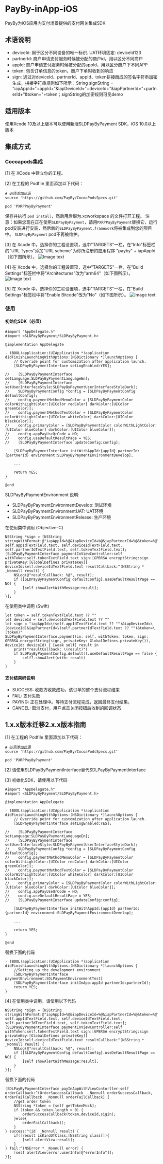 # PayBy-inApp-iOS

PayBy为iOS应用内支付场景提供的支付网关集成SDK
## 术语说明
- deviceId: 用于区分不同设备的唯一标识. UAT环境固定: deviceId123
- partnerId: 商户申请支付服务时候被分配的商户id，用以区分不同商户
- appId: 商户申请支付服务时候被分配的appId，用以区分商户下不同APP
- token: 包含订单信息的token，商户下单时收到的响应
- sign: 通过对deviceId、partnerId、appId、token拼接而成的签名字符串加密生成。拼接字符串规则如下所示：String signString = "iapAppId="+appId+"&iapDeviceId="+deviceId+"&iapPartnerId="+partnerId+"&token="+token；signString的加密规则可见demo

## 适用版本
使用Xcode 10及以上版本可以使用新版SLDPayByPayment SDK，iOS 10.0以上版本

## 集成方式 
### Cocoapods集成

[1] 在 XCode 中建立你的工程。

[2] 在工程的 Podfile 里面添加以下代码：
```
# 必须添加此源
source 'https://github.com/PayBy/CocoaPodsSpecs.git' 

pod 'PXRPPayByPayment'
```
保存并执行 `pod install`，然后用后缀为.xcworkspace 的文件打开工程。
注意：如果您现在正在使用`SLDPayByPayment`，请用`PXRPPayByPayment`替换它，运行pod安装进行安装，然后新的`SLDPayByPayment.framework`将被集成到您的项目中。 `SLDPayByPayment` pod不再被维护。

[3] 在 Xcode 中，选择你的工程设置项，选中"TARGETS"一栏，在"Info"标签栏的"URL Types"添加"URL scheme"为你所注册的应用程序 "payby" + iapAppId（如下图所示）。
![Image text](https://github.com/PayBy/PayBy-inApp-iOS/blob/master/1661319255013.jpg) 

[4] 在 Xcode 中，选择你的工程设置项，选中"TARGETS"一栏，在"Build Settings"标签栏中将"Architectures"改为"arm64"（如下图所示）。
![Image text](https://github.com/PayBy/PayBy-inApp-iOS/blob/master/1661244568047.jpg)

[5] 在 Xcode 中，选择你的工程设置项，选中"TARGETS"一栏，在"Build Settings"标签栏中将"Enable Bitcode"改为"No"（如下图所示）。
![Image text](https://github.com/PayBy/PayBy-inApp-iOS/blob/master/1661244707155.jpg)

### 使用
#### 初始化SDK（必须）
```
#import "AppDelegate.h"
#import <SLDPayByPayment/SLDPayByPayment.h>

@implementation AppDelegate

- (BOOL)application:(UIApplication *)application didFinishLaunchingWithOptions:(NSDictionary *)launchOptions {
    // Override point for customization after application launch.
    [SLDPayByPaymentInterface setLogEnabled:YES];
    
//    [SLDPayByPaymentInterface setLanguage:SLDPayByPaymentLanguageEn];
//    [SLDPayByPaymentInterface setUserInterfaceStyle:SLDPayByPaymentUserInterfaceStyleDark];
//    SLDPayByPaymentConfig *config = [SLDPayByPaymentConfig defaultConfig];
//    config.paymentMethodMenuColor = [SLDPayByPaymentColor colorWithLightColor:[UIColor redColor] darkColor:[UIColor greenColor]];
//    config.paymentMethodTextColor = [SLDPayByPaymentColor colorWithLightColor:[UIColor whiteColor] darkColor:[UIColor blackColor]];
//    config.primaryColor = [SLDPayByPaymentColor colorWithLightColor:[UIColor blueColor] darkColor:[UIColor blueColor]];
//    config.appPayUseQrCode = NO;
//    config.useDefaultResultPage = YES;
//    [SLDPayByPaymentInterface updateConfig:config];

    [SLDPayByPaymentInterface initWithAppId:{appId} partnerId:{partnerId} environment:SLDPayByPaymentEnvironmentDevelop];

    ...

    return YES;
}

@end
```

SLDPayByPaymentEnvironment 说明:<br>
- SLDPayByPaymentEnvironmentDevelop: 测试环境<br>
- SLDPayByPaymentEnvironmentUAT: UAT环境<br>
- SLDPayByPaymentEnvironmentRelease: 生产环境<br>

在使用类中调用 (Objective-C)
```
NSString *sign = [NSString stringWithFormat:@"iapAppId=%@&iapDeviceId=%@&iapPartnerId=%@&token=%@", self.appIdTextField.text, self.deviceIdTextField.text, self.partnerIdTextField.text, self.tokenTextField.text];
[SLDPayByPaymentInterface paymentInViewController:self withToken:self.tokenTextField.text sign:[GPBRSA encryptString:sign privateKey:[GlobalDefines privateKey]] deviceId:self.deviceIdTextField.text resultCallback:^(NSString * _Nonnull result) {
    NSLog(@"resultCallback: %@", result);
    if ([SLDPayByPaymentConfig defaultConfig].useDefaultResultPage == NO) {
        [self showAlertWithMessage:result];
    }
}];
```

在使用类中调用 (Swift)
```
let token = self.tokenTextField.text ?? ""
let deviceId = self.deviceIdTextField.text ?? ""
let sign = "iapAppId=\(self.appIdTextField.text ?? "")&iapDeviceId=\(deviceId)&iapPartnerId=\(self.partnerIdTextField.text ?? "")&token=\(token)"
SLDPayByPaymentInterface.payment(in: self, withToken: token, sign: GPBRSA.encryptString(sign, privateKey: GlobalDefines.privateKey()), deviceId: deviceId) { [weak self] result in
    print("resultCallback: \(result)")
    if SLDPayByPaymentConfig.default().useDefaultResultPage == false {
        self?.showAlert(with: result)
    }
}
```

#### 支付结果码说明
- SUCCESS: 收款方收款成功，该订单的整个支付流程结束
- FAIL: 支付失败
- PAYING: 正在处理中。等待支付流程完成，返回最终支付结果。
- CANCEL: 取消支付，用户点击关闭按钮后收到的回调状态

## 1.x.x版本迁移2.x.x版本指南

[1] 在工程的 Podfile 里面添加以下代码：
```
# 必须添加此源
source 'https://github.com/PayBy/CocoaPodsSpecs.git' 

pod 'PXRPPayByPayment'
```
[2] 请使用SLDPayByPaymentInterface替代SDLPayByPaymentInterface

[3] 初始化SDK，请使用以下代码
```
#import "AppDelegate.h"
#import <SLDPayByPayment/SLDPayByPayment.h>

@implementation AppDelegate

- (BOOL)application:(UIApplication *)application didFinishLaunchingWithOptions:(NSDictionary *)launchOptions {
    // Override point for customization after application launch.
    [SLDPayByPaymentInterface setLogEnabled:YES];
    
//    [SLDPayByPaymentInterface setLanguage:SLDPayByPaymentLanguageEn];
//    [SLDPayByPaymentInterface setUserInterfaceStyle:SLDPayByPaymentUserInterfaceStyleDark];
//    SLDPayByPaymentConfig *config = [SLDPayByPaymentConfig defaultConfig];
//    config.paymentMethodMenuColor = [SLDPayByPaymentColor colorWithLightColor:[UIColor redColor] darkColor:[UIColor greenColor]];
//    config.paymentMethodTextColor = [SLDPayByPaymentColor colorWithLightColor:[UIColor whiteColor] darkColor:[UIColor blackColor]];
//    config.primaryColor = [SLDPayByPaymentColor colorWithLightColor:[UIColor blueColor] darkColor:[UIColor blueColor]];
//    config.appPayUseQrCode = NO;
//    config.useDefaultResultPage = YES;
//    [SLDPayByPaymentInterface updateConfig:config];

    [SLDPayByPaymentInterface initWithAppId:{appId} partnerId:{partnerId} environment:SLDPayByPaymentEnvironmentDevelop];

    ...

    return YES;
}

@end
```
替换下面的代码
```
- (BOOL)application:(UIApplication *)application didFinishLaunchingWithOptions:(NSDictionary *)launchOptions {
    //Setting up the development environment
    [SDLPayByPaymentInterface paymentEnvironment:SDLPaymentEnvironmentTest]
    [SDLPayByPaymentInterface initInApp:appId partnerId:partnerId];
    return YES;
}
```
[4] 在使用类中调用，请使用以下代码
```
NSString *sign = [NSString stringWithFormat:@"iapAppId=%@&iapDeviceId=%@&iapPartnerId=%@&token=%@", self.appIdTextField.text, self.deviceIdTextField.text, self.partnerIdTextField.text, self.tokenTextField.text];
[SLDPayByPaymentInterface paymentInViewController:self withToken:self.tokenTextField.text sign:[GPBRSA encryptString:sign privateKey:[GlobalDefines privateKey]] deviceId:self.deviceIdTextField.text resultCallback:^(NSString * _Nonnull result) {
    NSLog(@"resultCallback: %@", result);
    if ([SLDPayByPaymentConfig defaultConfig].useDefaultResultPage == NO) {
        [self showAlertWithMessage:result];
    }
}];
```
替换下面的代码
```
[SDLPayByPaymentInterface payInAppWithViewContorller:self orderCallback:^(OrderSuccessCallback  _Nonnull orderSuccessCallback, OrderFailCallback  _Nonnull orderFailCallback) {
    //get order token
    NSString *token = [self getTokenMock];
    if (token && token.length > 0) {
        orderSuccessCallback(token,deviceId,sigin);
    }else{
        orderFailCallback();
    }
} success:^(id  _Nonnull result) {
    if([result isKindOfClass:[NSString class]]){
        [self alertView:result];
    }
} fail:^(NSError * _Nonnull error) {
    [self alertView:error.userInfo[@"errorInfo"]];
}];
```



